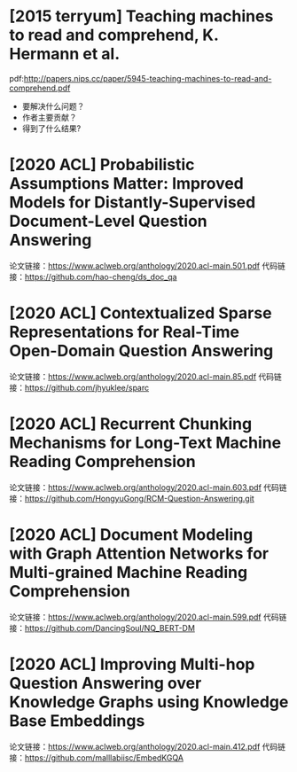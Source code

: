 # [2015 terryum] Teaching machines to read and comprehend, K. Hermann et al. 

pdf:http://papers.nips.cc/paper/5945-teaching-machines-to-read-and-comprehend.pdf

- 要解决什么问题？  
- 作者主要贡献？
- 得到了什么结果?

# [2020 ACL] Probabilistic Assumptions Matter: Improved Models for Distantly-Supervised Document-Level Question Answering 


论文链接：https://www.aclweb.org/anthology/2020.acl-main.501.pdf
代码链接：https://github.com/hao-cheng/ds_doc_qa

# [2020 ACL] Contextualized Sparse Representations for Real-Time Open-Domain Question Answering


论文链接：https://www.aclweb.org/anthology/2020.acl-main.85.pdf
代码链接：https://github.com/jhyuklee/sparc

# [2020 ACL] Recurrent Chunking Mechanisms for Long-Text Machine Reading Comprehension


论文链接：https://www.aclweb.org/anthology/2020.acl-main.603.pdf
代码链接：https://github.com/HongyuGong/RCM-Question-Answering.git

# [2020 ACL] Document Modeling with Graph Attention Networks for Multi-grained Machine Reading Comprehension


论文链接：https://www.aclweb.org/anthology/2020.acl-main.599.pdf
代码链接：https://github.com/DancingSoul/NQ_BERT-DM

# [2020 ACL] Improving Multi-hop Question Answering over Knowledge Graphs using Knowledge Base Embeddings


论文链接：https://www.aclweb.org/anthology/2020.acl-main.412.pdf
代码链接：https://github.com/malllabiisc/EmbedKGQA
